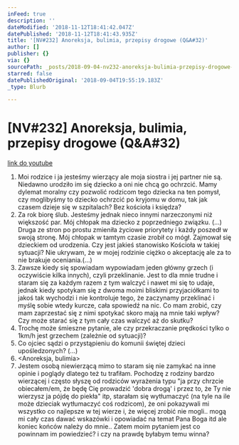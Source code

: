 ```yaml
---
inFeed: true
description: ''
dateModified: '2018-11-12T18:41:42.047Z'
datePublished: '2018-11-12T18:41:43.935Z'
title: '[NV#232] Anoreksja, bulimia, przepisy drogowe (Q&A#32)'
author: []
publisher: {}
via: {}
sourcePath: _posts/2018-09-04-nv232-anoreksja-bulimia-przepisy-drogowe-qanda32.md
starred: false
datePublishedOriginal: '2018-09-04T19:55:19.183Z'
_type: Blurb

---
```

# \[NV\#232\] Anoreksja, bulimia, przepisy drogowe (Q&A\#32)
[link do youtube][0]

1. Moi rodzice i ja jesteśmy wierzący ale moja siostra i jej partner nie są. Niedawno urodziło im się dziecko a oni nie chcą go ochrzcić. Mamy dylemat moralny czy pozwolić rodzicom tego dziecka na ten pomysł, czy moglibyśmy to dziecko ochrzcić po kryjomu w domu, tak jak czasem dzieje się w szpitalach? Bez kościoła i księdza?
2. Za rok biorę ślub. Jesteśmy jednak nieco innymi narzeczonymi niż większość par. Mój chłopak ma dziecko z poprzedniego związku. (...) Druga ze stron po prostu zmieniła życiowe priorytety i każdy poszedł w swoją stronę. Mój chłopak w tamtym czasie zrobił co mógł. Zajmował się dzieckiem od urodzenia. Czy jest jakieś stanowisko Kościoła w takiej sytuacji? Nie ukrywam, że w mojej rodzinie ciężko o akceptację ale za to nie brakuje oceniania.(...)
3. Zawsze kiedy się spowiadam wypowiadam jeden główny grzech (i oczywiście kilka innych), czyli przeklinanie. Jest to dla mnie trudne i staram się za każdym razem z tym walczyć i nawet mi się to udaje, jednak kiedy spotykam się z dwoma moimi bliskimi przyjaciółkami to jakoś tak wychodzi i nie kontroluje tego, że zaczynamy przeklinać i myślę sobie wtedy kurcze, cała spowiedź na nic. Co mam zrobić, czy mam zaprzestać się z nimi spotykać skoro mają na mnie taki wpływ? Czy może starać się z tym cały czas walczyć aż do skutku?
4. Trochę może śmieszne pytanie, ale czy przekraczanie prędkości tylko o 1km/h jest grzechem (zależnie od sytuacji)?
5. Co ojciec sądzi o przystąpieniu do komunii świętej dzieci upośledzonych? (...)
6. <Anoreksja, bulimia\>
7. Jestem osobą niewierzącą mimo to staram się nie zamykać na inne opinie i poglądy dlatego też tu trafiłam. Pochodzę z rodziny bardzo wierzącej i często słyszę od rodziców wyrażenia typu "ja przy chrzcie obiecałem/em, że będę Cię prowadzić 'dobra drogą' i przez to, że Ty nie wierzysz ja pójdę do piekła" itp, starałam się wytłumaczyć (na tyle na ile może dzieciak wytłumaczyć coś rodzicom), że oni pokazywali mi wszystko co najlepsze w tej wierze i, że więcej zrobić nie mogli.. mogą mi cały czas dawać wskazówki i opowiadać na temat Pana Boga itd ale koniec końców należy do mnie.. Zatem moim pytaniem jest co powinnam im powiedzieć? i czy na prawdę byłabym temu winna?

[0]: https://www.youtube.com/watch?v=48cAKVRIJhU